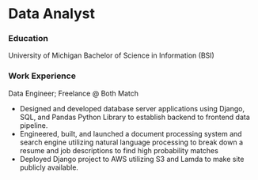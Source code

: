 # Data Analyst 

### Education 
University of Michigan
Bachelor of Science in Information (BSI)

### Work Experience 
Data Engineer; Freelance @ Both Match
- Designed and developed database server applications using Django, SQL, and Pandas Python Library to establish backend to frontend data pipeline.
- Engineered, built, and launched a document processing system and search engine utilizing natural language processing to break down a resume and job descriptions to find high probability matches
- Deployed Django project to AWS utilizing S3 and Lamda to make site publicly available.

